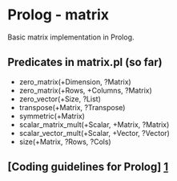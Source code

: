 Prolog - matrix
================================
Basic matrix implementation in Prolog.

Predicates in matrix.pl (so far)
-------------------------
* zero_matrix(+Dimension, ?Matrix)
* zero_matrix(+Rows, +Columns, ?Matrix)
* zero_vector(+Size, ?List)
* transpose(+Matrix, ?Transpose)
* symmetric(+Matrix)
* scalar_matrix_mult(+Scalar, +Matrix, ?Matrix)
* scalar_vector_mult(+Scalar, +Vector, ?Vector)
* size(+Matrix, ?Rows, ?Cols)

[Coding guidelines for Prolog] [1]
-------------
[1]: http://www.ai.uga.edu/mc/plcoding.pdf      "plcoding.pdf"